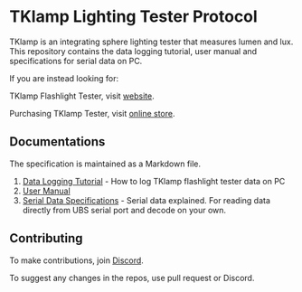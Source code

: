 # TKlamp Lighting Tester Protocol

TKlamp is an integrating sphere lighting tester that measures lumen and lux. This repository contains the data logging tutorial, user manual and specifications for serial data on PC. 

If you are instead looking for:

TKlamp Flashlight Tester, visit [website](https://tklamp.co).

Purchasing TKlamp Tester, visit [online store](https://www.tklamp.co/order-online).

## Documentations

The specification is maintained as a Markdown file. 
1. [Data Logging Tutorial]() - How to log TKlamp flashlight tester data on PC
2. [User Manual]() 
3. [Serial Data Specifications](docs/serialoutput.mkd) - Serial data explained. For reading data directly from UBS serial port and decode on your own.

## Contributing 
To make contributions, join [Discord](https://discord.gg/6RaazMqn6W).

To suggest any changes in the repos, use pull request or Discord.

